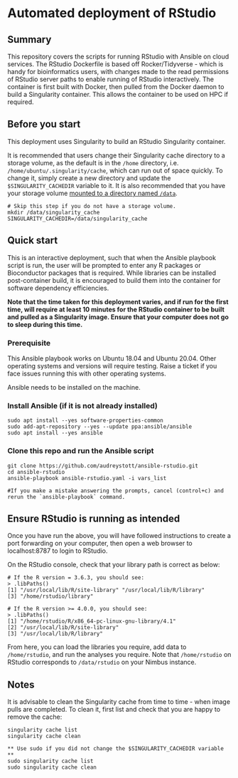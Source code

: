 # Automated deployment of RStudio

## Summary
This repository covers the scripts for running RStudio with Ansible on cloud services. The RStudio Dockerfile is based off Rocker/Tidyverse - which is handy for bioinformatics users, with changes made to the read permissions of RStudio server paths to enable running of RStudio interactively. The container is first built with Docker, then pulled from the Docker daemon to build a Singularity container. This allows the container to be used on HPC if required. 

## Before you start

This deployment uses Singularity to build an RStudio Singularity container.

It is recommended that users change their Singularity cache directory to a storage volume, as the default is in the `/home` directory, i.e. `/home/ubuntu/.singularity/cache`, which can run out of space quickly. To change it, simply create a new directory and update the `$SINGULARITY_CACHEDIR` variable to it. It is also recommended that you have your storage volume [mounted to a directory named `/data`](https://support.pawsey.org.au/documentation/display/US/Attach+a+Storage+Volume).
    
    # Skip this step if you do not have a storage volume.
    mkdir /data/singularity_cache
    SINGULARITY_CACHEDIR=/data/singularity_cache


## Quick start
This is an interactive deployment, such that when the Ansible playbook script is run, the user will be prompted to enter any R packages or Bioconductor packages that is required. While libraries can be installed post-container build, it is encouraged to build them into the container for software dependency efficiencies.

**Note that the time taken for this deployment varies, and if run for the first time, will require at least 10 minutes for the RStudio container to be built and pulled as a Singularity image. Ensure that your computer does not go to sleep during this time.**

### Prerequisite
This Ansible playbook works on Ubuntu 18.04 and Ubuntu 20.04. Other operating systems and versions will require testing. Raise a ticket if you face issues running this with other operating systems.

Ansible needs to be installed on the machine.

### Install Ansible (if it is not already installed)

    sudo apt install --yes software-properties-common
    sudo add-apt-repository --yes --update ppa:ansible/ansible
    sudo apt install --yes ansible
    
### Clone this repo and run the Ansible script

    git clone https://github.com/audreystott/ansible-rstudio.git
    cd ansible-rstudio
    ansible-playbook ansible-rstudio.yaml -i vars_list

    #If you make a mistake answering the prompts, cancel (control+c) and rerun the `ansible-playbook` command.

## Ensure RStudio is running as intended

Once you have run the above, you will have followed instructions to create a port forwarding on your computer, then open a web browser to localhost:8787 to login to RStudio.

On the RStudio console, check that your library path is correct as below:

    # If the R version = 3.6.3, you should see:
    > .libPaths()
    [1] "/usr/local/lib/R/site-library" "/usr/local/lib/R/library"     
    [3] "/home/rstudio/library"

    # If the R version >= 4.0.0, you should see:
    > .libPaths()
    [1] "/home/rstudio/R/x86_64-pc-linux-gnu-library/4.1"
    [2] "/usr/local/lib/R/site-library"                  
    [3] "/usr/local/lib/R/library" 

From here, you can load the libraries you require, add data to `/home/rstudio`, and run the analyses you require. Note that `/home/rstudio` on RStudio corresponds to `/data/rstudio` on your Nimbus instance.

## Notes

It is advisable to clean the Singularity cache from time to time - when image pulls are completed. To clean it, first list and check that you are happy to remove the cache:

    singularity cache list
    singularity cache clean

    ** Use sudo if you did not change the $SINGULARITY_CACHEDIR variable **
    sudo singularity cache list
    sudo singularity cache clean